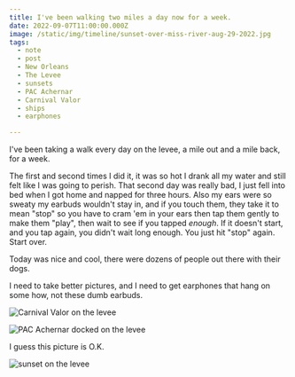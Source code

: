 ```yaml
---
title: I've been walking two miles a day now for a week.
date: 2022-09-07T11:00:00.000Z
image: /static/img/timeline/sunset-over-miss-river-aug-29-2022.jpg
tags:
  - note
  - post 
  - New Orleans
  - The Levee
  - sunsets
  - PAC Achernar
  - Carnival Valor
  - ships
  - earphones

---
```


I've been taking a walk every day on the levee, a mile out and a mile back, for a week.

The first and second times I did it, it was so hot I drank all my water and still felt like I was going to perish. That second day was really bad, I just fell into bed when I got home and napped for three hours. Also my ears were so sweaty my earbuds wouldn't stay in, and if you touch them, they take it to mean "stop" so you have to cram 'em in your ears then tap them gently to make them "play", then wait to see if you tapped _enough_. If it doesn't start, and you tap again, you didn't wait long enough. You just hit "stop" again. Start over.

Today was nice and cool, there were dozens of people out there with their dogs.

I need to take better pictures, and I need to get earphones that hang on some how, not these dumb earbuds.


![Carnival Valor on the levee](/static/img/timeline/carnival-valor-leaving-aug-27-2022.jpg)

![PAC Achernar docked on the levee](/static/img/timeline/pac-achernar-docked-sep-6-2022.jpg)

I guess this picture is O.K.

![sunset on the levee](/static/img/timeline/sunsets/sunset-over-miss-river-aug-29-2022.jpg)
